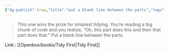 ```yaml
---
{"dg-publish":true,"title":"put a blank line between the parts","tags":["quotes"],"date":"2024-02-12T21:03:19+03:00","modified_at":"2024-03-11T13:01:52+03:00","aliases":"put a blank line between the parts","dg-path":"/quotes/202402122103.md","permalink":"/quotes/202402122103/","dgPassFrontmatter":true}
---
```



> This one wins the prize for simplest tidying. You’re reading a big chunk of code and you realize, “Oh, this part does this and then that part does that.” Put a blank line between the parts.

Link:: [[Openbox/books/Tidy First\|Tidy First]]
